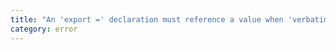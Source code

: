 ```yaml
---
title: "An 'export =' declaration must reference a value when 'verbatimModuleSyntax' is enabled, but '{0}' only refers to a type."
category: error
---
```

